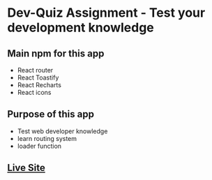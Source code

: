 # Dev-Quiz Assignment - Test your development knowledge

## Main npm for this app

- React router
- React Toastify
- React Recharts
- React icons

## Purpose of this app

- Test web developer knowledge
- learn routing system
- loader function

## [Live Site](https://dev-quiz-test.netlify.app/)
